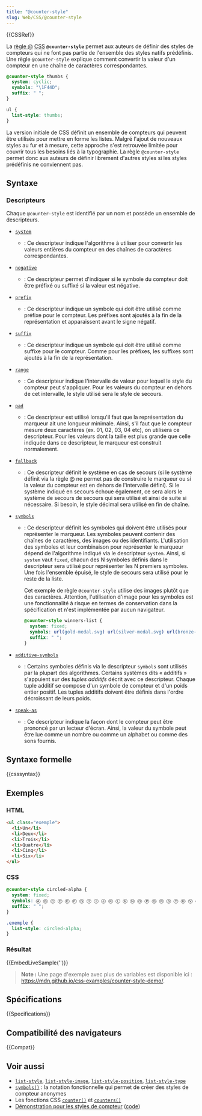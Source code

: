 ```yaml
---
title: "@counter-style"
slug: Web/CSS/@counter-style
---
```


{{CSSRef}}

La [règle @](/fr/docs/Web/CSS/At-rule) [CSS](/fr/docs/Web/CSS) **`@counter-style`** permet aux auteurs de définir des styles de compteurs qui ne font pas partie de l'ensemble des styles natifs prédéfinis. Une règle `@counter-style` explique comment convertir la valeur d'un compteur en une chaîne de caractères correspondantes.

```css
@counter-style thumbs {
  system: cyclic;
  symbols: "\1F44D";
  suffix: " ";
}

ul {
  list-style: thumbs;
}
```

La version initiale de CSS définit un ensemble de compteurs qui peuvent être utilisés pour mettre en forme les listes. Malgré l'ajout de nouveaux styles au fur et à mesure, cette approche s'est retrouvée limitée pour couvrir tous les besoins liés à la typographie. La règle `@counter-style` permet donc aux auteurs de définir librement d'autres styles si les styles prédéfinis ne conviennent pas.

## Syntaxe

### Descripteurs

Chaque `@counter-style` est identifié par un nom et possède un ensemble de descripteurs.

- [`system`](/fr/docs/Web/CSS/@counter-style/system)

  - : Ce descripteur indique l'algorithme à utiliser pour convertir les valeurs entières du compteur en des chaînes de caractères correspondantes.

- [`negative`](/fr/docs/Web/CSS/@counter-style/negative)

  - : Ce descripteur permet d'indiquer si le symbole du compteur doit être préfixé ou suffixé si la valeur est négative.

- [`prefix`](/fr/docs/Web/CSS/@counter-style/prefix)

  - : Ce descripteur indique un symbole qui doit être utilisé comme préfixe pour le compteur. Les préfixes sont ajoutés à la fin de la représentation et apparaissent avant le signe négatif.

- [`suffix`](/fr/docs/Web/CSS/@counter-style/suffix)

  - : Ce descripteur indique un symbole qui doit être utilisé comme suffixe pour le compteur. Comme pour les préfixes, les suffixes sont ajoutés à la fin de la représentation.

- [`range`](/fr/docs/Web/CSS/@counter-style/range)

  - : Ce descripteur indique l'intervalle de valeur pour lequel le style du compteur peut s'appliquer. Pour les valeurs du compteur en dehors de cet intervalle, le style utilisé sera le style de secours.

- [`pad`](/fr/docs/Web/CSS/@counter-style/pad)

  - : Ce descripteur est utilisé lorsqu'il faut que la représentation du marqueur ait une longueur minimale. Ainsi, s'il faut que le compteur mesure deux caractères (ex. 01, 02, 03, 04 etc), on utilisera ce descripteur. Pour les valeurs dont la taille est plus grande que celle indiquée dans ce descripteur, le marqueur est construit normalement.

- [`fallback`](/fr/docs/Web/CSS/@counter-style/fallback)

  - : Ce descripteur définit le système en cas de secours (si le système définit via la règle @ ne permet pas de construire le marqueur ou si la valeur du compteur est en dehors de l'intervalle défini). Si le système indiqué en secours échoue également, ce sera alors le système de secours de secours qui sera utilisé et ainsi de suite si nécessaire. Si besoin, le style décimal sera utilisé en fin de chaîne.

- [`symbols`](/fr/docs/Web/CSS/@counter-style/symbols)

  - : Ce descripteur définit les symboles qui doivent être utilisés pour représenter le marqueur. Les symboles peuvent contenir des chaînes de caractères, des images ou des identifiants. L'utilisation des symboles et leur combinaison pour représenter le marqueur dépend de l'algorithme indiqué via le descripteur `system`. Ainsi, si `system` vaut `fixed`, chacun des N symboles définis dans le descripteur sera utilisé pour représenter les N premiers symboles. Une fois l'ensemble épuisé, le style de secours sera utilisé pour le reste de la liste.

    Cet exemple de règle `@counter-style` utilise des images plutôt que des caractères. Attention, l'utilisation d'image pour les symboles est une fonctionnalité à risque en termes de conservation dans la spécification et n'est implémentée par aucun navigateur.

    ```css
    @counter-style winners-list {
      system: fixed;
      symbols: url(gold-medal.svg) url(silver-medal.svg) url(bronze-medal.svg);
      suffix: " ";
    }
    ```

- [`additive-symbols`](/fr/docs/Web/CSS/@counter-style/additive-symbols)

  - : Certains symboles définis via le descripteur `symbols` sont utilisés par la plupart des algorithmes. Certains systèmes dits «&nbsp;additifs&nbsp;» s'appuient sur des _tuples additifs_ décrit avec ce descripteur. Chaque tuple additif se compose d'un symbole de compteur et d'un poids entier positif. Les tuples additifs doivent être définis dans l'ordre décroissant de leurs poids.

- [`speak-as`](/fr/docs/Web/CSS/@counter-style/speak-as)
  - : Ce descripteur indique la façon dont le compteur peut être prononcé par un lecteur d'écran. Ainsi, la valeur du symbole peut être lue comme un nombre ou comme un alphabet ou comme des sons fournis.

## Syntaxe formelle

{{csssyntax}}

## Exemples

### HTML

```html
<ul class="exemple">
  <li>Un</li>
  <li>Deux</li>
  <li>Trois</li>
  <li>Quatre</li>
  <li>Cinq</li>
  <li>Six</li>
</ul>
```

### CSS

```css
@counter-style circled-alpha {
  system: fixed;
  symbols: Ⓐ Ⓑ Ⓒ Ⓓ Ⓔ Ⓕ Ⓖ Ⓗ Ⓘ Ⓙ Ⓚ Ⓛ Ⓜ Ⓝ Ⓞ Ⓟ Ⓠ Ⓡ Ⓢ Ⓣ Ⓤ Ⓥ Ⓦ Ⓧ Ⓨ Ⓩ;
  suffix: " ";
}

.exemple {
  list-style: circled-alpha;
}
```

### Résultat

{{EmbedLiveSample('')}}

> **Note :** Une page d'exemple avec plus de variables est disponible ici&nbsp;: <https://mdn.github.io/css-examples/counter-style-demo/>.

## Spécifications

{{Specifications}}

## Compatibilité des navigateurs

{{Compat}}

## Voir aussi

- [`list-style`](/fr/docs/Web/CSS/list-style), [`list-style-image`](/fr/docs/Web/CSS/list-style-image), [`list-style-position`](/fr/docs/Web/CSS/list-style-position), [`list-style-type`](/fr/docs/Web/CSS/list-style-type)
- [`symbols()`](</fr/docs/Web/CSS/symbols()>)&nbsp;: la notation fonctionnelle qui permet de créer des styles de compteur anonymes
- Les fonctions CSS [`counter()`](</fr/docs/Web/CSS/counter()>) et [`counters()`](</fr/docs/Web/CSS/counters()>)
- [Démonstration pour les styles de compteur](https://mdn.github.io/css-examples/counter-style-demo/) ([code](https://github.com/mdn/css-examples/tree/master/counter-style-demo))
